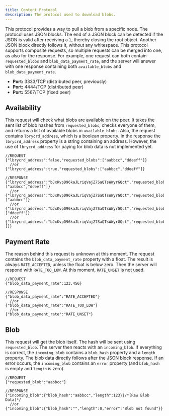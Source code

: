 ```yaml
---
title: Content Protocol
description: The protocol used to download blobs.
---
```


This protocol provides a way to pull a blob from a specific node. The protocol uses JSON blocks. The end of a JSON block can be detected if the JSON is valid after receiving a `}`, thereby closing the root object. Another JSON block directly follows it, without any whitespace. This protocol supports composite requests, so multiple requests can be merged into one, as also for the response. For example, one request can both contain `requested_blobs` and `blob_data_payment_rate`, and the server will answer with one response containing both `available_blobs` and `blob_data_payment_rate`.

- **Port:** 3333/TCP (distributed peer, previously)
- **Port:** 4444/TCP (distributed peer)
- **Port:** 5567/TCP (fixed peer)

## Availability

This request will check what blobs are available on the peer. It takes the sent list of blob hashes from `requested_blobs`, checks everyone of them, and returns a list of available blobs in `available_blobs`. Also, the request contains `lbrycrd_address`, which is a boolean property. In the response the `lbrycrd_address` property is a string containing an address. However, the use of `lbrycrd_address` for paying for blob data is not implemented yet.

```json5
//REQUEST
{"lbrycrd_address":false,"requested_blobs":["aabbcc","ddeeff"]}
  //or
{"lbrycrd_address":true,"requested_blobs":["aabbcc","ddeeff"]}

//RESPONSE
{"lbrycrd_address":"bJxKvpD96kaJLriqVajZ7SaQTsWWyrGQct","requested_blobs":["aabbcc","ddeeff"]}
  //or
{"lbrycrd_address":"bJxKvpD96kaJLriqVajZ7SaQTsWWyrGQct","requested_blobs":["aabbcc"]}
  //or
{"lbrycrd_address":"bJxKvpD96kaJLriqVajZ7SaQTsWWyrGQct","requested_blobs":["ddeeff"]}
  //or
{"lbrycrd_address":"bJxKvpD96kaJLriqVajZ7SaQTsWWyrGQct","requested_blobs":[]}
```

## Payment Rate

The reason behind this request is unknown at this moment. The request contains the `blob_data_payment_rate` property with a float. The result is always `RATE_ACCEPTED`, unless the float is below zero. Then the server will respond with `RATE_TOO_LOW`. At this moment, `RATE_UNSET` is not used.

```json5
//REQUEST
{"blob_data_payment_rate":123.456}

//RESPONSE
{"blob_data_payment_rate":"RATE_ACCEPTED"}
  //or
{"blob_data_payment_rate":"RATE_TOO_LOW"}
  //or
{"blob_data_payment_rate":"RATE_UNSET"}
```

## Blob

This request will get the blob itself. The hash will be sent using `requested_blob`. The server then reacts with an `incoming_blob`. If everything is correct, the `incoming_blob` contains a `blob_hash` property and a `length` property. The blob data directly follows after the JSON block response. If an error occurs, the `incoming_blob` contains an `error` property (and `blob_hash` is empty and `length` is zero).

```json5
//REQUEST
{"requested_blob":"aabbcc"}

//RESPONSE
{"incoming_blob":{"blob_hash":"aabbcc","length":123}}/*[Raw Blob Data]*/
  //or
{"incoming_blob":{"blob_hash":"","length":0,"error":"Blob not found"}}
```
